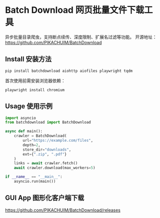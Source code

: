 # Batch Download 网页批量文件下载工具

异步批量目录爬虫，支持断点续传、深度限制、扩展名过滤等功能。
开源地址：https://github.com/PIKACHUIM/BatchDownload

## Install 安装方法
```shell
pip install batchdownload aiohttp aiofiles playwright tqdm
```

首次使用前需安装浏览器依赖：
```shell
playwright install chromium
```

## Usage 使用示例

```python
import asyncio
from batchdownload import BatchDownload

async def main():
    crawler = BatchDownload(
        url="https://example.com/files",
        depth=2,
        store_dir="downloads",
        ext={".zip", ".pdf"}
    )
    links = await crawler.fetch()
    await crawler.download(max_workers=5)

if __name__ == "__main__":
    asyncio.run(main())
```

## GUI App 图形化客户端下载
https://github.com/PIKACHUIM/BatchDownload/releases
